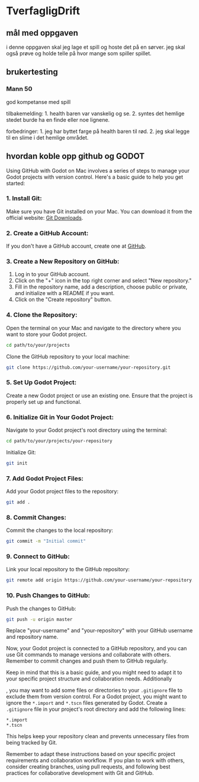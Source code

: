 # TverfagligDrift

## mål med oppgaven

i denne oppgaven skal jeg lage et spill og hoste det på en sørver.
jeg skal også prøve og holde telle på hvor mange som spiller spillet.

## brukertesting

### Mann 50
god kompetanse med spill

tilbakemelding:
	1. health baren var vanskelig og se.
	2. syntes det hemlige stedet burde ha en finde eller noe lignene.

forbedringer:
	1. jeg har byttet farge på health baren til rød.
	2. jeg skal legge til en slime i det hemlige området.

## hvordan koble opp github og GODOT

Using GitHub with Godot on Mac involves a series of steps to manage your Godot projects with version control. Here's a basic guide to help you get started:

### 1. Install Git:

Make sure you have Git installed on your Mac. You can download it from the official website: [Git Downloads](https://git-scm.com/book/en/v2/Getting-Started-Installing-Git).

### 2. Create a GitHub Account:

If you don't have a GitHub account, create one at [GitHub](https://github.com/).

### 3. Create a New Repository on GitHub:

1. Log in to your GitHub account.
2. Click on the "+" icon in the top right corner and select "New repository."
3. Fill in the repository name, add a description, choose public or private, and initialize with a README if you want.
4. Click on the "Create repository" button.

### 4. Clone the Repository:

Open the terminal on your Mac and navigate to the directory where you want to store your Godot project.

```bash
cd path/to/your/projects
```

Clone the GitHub repository to your local machine:

```bash
git clone https://github.com/your-username/your-repository.git
```

### 5. Set Up Godot Project:

Create a new Godot project or use an existing one. Ensure that the project is properly set up and functional.

### 6. Initialize Git in Your Godot Project:

Navigate to your Godot project's root directory using the terminal:

```bash
cd path/to/your/projects/your-repository
```

Initialize Git:

```bash
git init
```

### 7. Add Godot Project Files:

Add your Godot project files to the repository:

```bash
git add .
```

### 8. Commit Changes:

Commit the changes to the local repository:

```bash
git commit -m "Initial commit"
```

### 9. Connect to GitHub:

Link your local repository to the GitHub repository:

```bash
git remote add origin https://github.com/your-username/your-repository.git
```

### 10. Push Changes to GitHub:

Push the changes to GitHub:

```bash
git push -u origin master
```

Replace "your-username" and "your-repository" with your GitHub username and repository name.

Now, your Godot project is connected to a GitHub repository, and you can use Git commands to manage versions and collaborate with others. Remember to commit changes and push them to GitHub regularly.

Keep in mind that this is a basic guide, and you might need to adapt it to your specific project structure and collaboration needs. Additionally

, you may want to add some files or directories to your `.gitignore` file to exclude them from version control. For a Godot project, you might want to ignore the `*.import` and `*.tscn` files generated by Godot. Create a `.gitignore` file in your project's root directory and add the following lines:

```plaintext
*.import
*.tscn
```

This helps keep your repository clean and prevents unnecessary files from being tracked by Git.

Remember to adapt these instructions based on your specific project requirements and collaboration workflow. If you plan to work with others, consider creating branches, using pull requests, and following best practices for collaborative development with Git and GitHub.
